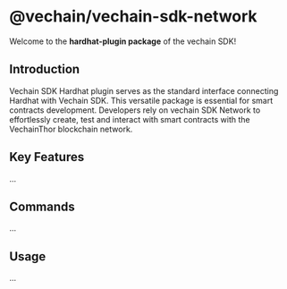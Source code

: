 # @vechain/vechain-sdk-network

Welcome to the **hardhat-plugin package** of the vechain SDK!

## Introduction

Vechain SDK Hardhat plugin serves as the standard interface connecting Hardhat with Vechain SDK. This versatile package is essential for smart contracts development. Developers rely on vechain SDK Network to effortlessly create, test and interact with smart contracts with the VechainThor blockchain network.

## Key Features

...

## Commands

...

## Usage

...
